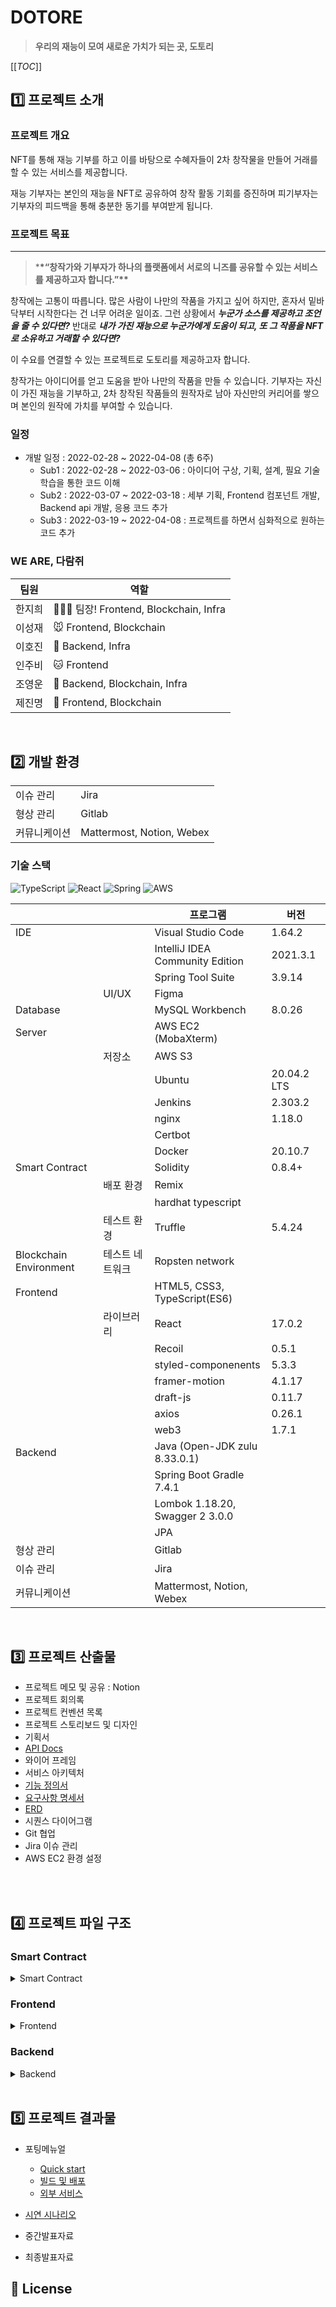 # DOTORE

> **우리의 재능이 모여 새로운 가치가 되는 곳, 도토리**

[[_TOC_]]

## **1️⃣ 프로젝트 소개**

### 프로젝트 개요

NFT를 통해 재능 기부를 하고 이를 바탕으로 수혜자들이 2차 창작물을 만들어 거래를 할 수 있는 서비스를 제공합니다.

재능 기부자는 본인의 재능을 NFT로 공유하여 창작 활동 기회를 증진하며 피기부자는 기부자의 피드백을 통해 충분한 동기를 부여받게 됩니다.

### 프로젝트 목표

---

> \***\*“창작가와 기부자가 하나의 플랫폼에서 서로의 니즈를 공유할 수 있는 서비스를 제공하고자 합니다.”\*\***

창작에는 고통이 따릅니다. 많은 사람이 나만의 작품을 가지고 싶어 하지만, 혼자서 밑바닥부터 시작한다는 건 너무 어려운 일이죠. 그런 상황에서 **_누군가 소스를 제공하고 조언을 줄 수 있다면?_**
반대로 **_내가 가진 재능으로 누군가에게 도움이 되고, 또 그 작품을 NFT로 소유하고 거래할 수 있다면?_**

이 수요를 연결할 수 있는 프로젝트로 도토리를 제공하고자 합니다.

창작가는 아이디어를 얻고 도움을 받아 나만의 작품을 만들 수 있습니다. 기부자는 자신이 가진 재능을 기부하고, 2차 창작된 작품들의 원작자로 남아 자신만의 커리어를 쌓으며 본인의 원작에 가치를 부여할 수 있습니다.

### 일정

- 개발 일정 : 2022-02-28 ~ 2022-04-08 (총 6주)
  - Sub1 : 2022-02-28 ~ 2022-03-06 : 아이디어 구상, 기획, 설계, 필요 기술 학습을 통한 코드 이해
  - Sub2 : 2022-03-07 ~ 2022-03-18 : 세부 기획, Frontend 컴포넌트 개발, Backend api 개발, 응용 코드 추가
  - Sub3 : 2022-03-19 ~ 2022-04-08 : 프로젝트를 하면서 심화적으로 원하는 코드 추가

### WE ARE, 다람쥐

| 팀원   | 역할                                     |
| ------ | ---------------------------------------- |
| 한지희 | 💪😎🎺 팀장! Frontend, Blockchain, Infra |
| 이성재 | 🐭 Frontend, Blockchain                  |
| 이호진 | 🐯 Backend, Infra                        |
| 인주비 | 🐱 Frontend                              |
| 조영운 | 🐹 Backend, Blockchain, Infra            |
| 제진명 | 🐨 Frontend, Blockchain                  |

<br>

## **:two: 개발 환경**

|              |                           |
| ------------ | ------------------------- |
| 이슈 관리    | Jira                      |
| 형상 관리    | Gitlab                    |
| 커뮤니케이션 | Mattermost, Notion, Webex |

### 기술 스택

<img alt="TypeScript" src ="https://img.shields.io/badge/TypeScript-007ACC?style=for-the-badge&logo=typescript&logoColor=white"/>
<img alt="React" src ="https://img.shields.io/badge/React-20232A?style=for-the-badge&logo=react&logoColor=61DAFB"/>
<img alt="Spring" src ="https://img.shields.io/badge/Spring-6DB33F?style=for-the-badge&logo=spring&logoColor=white"/>
<img alt="AWS" src ="https://img.shields.io/badge/Amazon_AWS-232F3E?style=for-the-badge&logo=amazon-aws&logoColor=white"/>

|                        |                 | 프로그램                        | 버전        |
| ---------------------- | --------------- | ------------------------------- | ----------- |
| IDE                    |                 | Visual Studio Code              | 1.64.2      |
|                        |                 | IntelliJ IDEA Community Edition | 2021.3.1    |
|                        |                 | Spring Tool Suite               | 3.9.14      |
|                        | UI/UX           | Figma                           |             |
| Database               |                 | MySQL Workbench                 | 8.0.26      |
| Server                 |                 | AWS EC2 (MobaXterm)             |             |
|                        | 저장소          | AWS S3                          |             |
|                        |                 | Ubuntu                          | 20.04.2 LTS |
|                        |                 | Jenkins                         | 2.303.2     |
|                        |                 | nginx                           | 1.18.0      |
|                        |                 | Certbot                         |             |
|                        |                 | Docker                          | 20.10.7     |
| Smart Contract         |                 | Solidity                        | 0.8.4+      |
|                        | 배포 환경       | Remix                           |             |
|                        |                 | hardhat typescript              |             |
|                        | 테스트 환경     | Truffle                         | 5.4.24      |
| Blockchain Environment | 테스트 네트워크 | Ropsten network                 |             |
| Frontend               |                 | HTML5, CSS3, TypeScript(ES6)    |             |
|                        | 라이브러리      | React                           | 17.0.2      |
|                        |                 | Recoil                          | 0.5.1       |
|                        |                 | styled-componenents             | 5.3.3       |
|                        |                 | framer-motion                   | 4.1.17      |
|                        |                 | draft-js                        | 0.11.7      |
|                        |                 | axios                           | 0.26.1      |
|                        |                 | web3                            | 1.7.1       |
| Backend                |                 | Java (Open-JDK zulu 8.33.0.1)   |             |
|                        |                 | Spring Boot Gradle 7.4.1        |             |
|                        |                 | Lombok 1.18.20, Swagger 2 3.0.0 |             |
|                        |                 | JPA                             |             |
| 형상 관리              |                 | Gitlab                          |             |
| 이슈 관리              |                 | Jira                            |             |
| 커뮤니케이션           |                 | Mattermost, Notion, Webex       |             |

<br>

## **:three: 프로젝트 산출물**

- 프로젝트 메모 및 공유 : Notion
- 프로젝트 회의록
- 프로젝트 컨벤션 목록
- 프로젝트 스토리보드 및 디자인
- 기획서
- [API Docs](./docs/API설계서.pdf)
- 와이어 프레임
- 서비스 아키텍처
- [기능 정의서](./docs/기능명세서.pdf)
- [요구사항 명세서](./docs/요구사항명세서.pdf)
- [ERD](<(./docs/DOTORE_ERD설계.PNG)>)
- 시퀀스 다이어그램
- Git 협업
- Jira 이슈 관리
- AWS EC2 환경 설정

<br>

<br>

## **4️⃣ 프로젝트 파일 구조**

### **Smart Contract**

<details><summary>Smart Contract</summary>
  <code style="white-space: pre-wrap">
    📦smart-contracts
      ┣ 📂contracts
      ┃ ┣ 📜DTT.sol
      ┃ ┗ 📜DTTMarket.sol
      ┣ 📂scripts
      ┃ ┗ 📜deploy.js
      ┣ 📂test
      ┃ ┗ 📜market-test.js
      ┣ 📜.eslintignore
      ┣ 📜.eslintrc.js
      ┣ 📜.gitignore
      ┣ 📜.npmignore
      ┣ 📜.prettierignore
      ┣ 📜.prettierrc
      ┣ 📜.solhint.json
      ┣ 📜.solhintignore
      ┣ 📜hardhat.config.js
      ┣ 📜package.json
      ┗ 📜README.md
  </code>
</details>

### **Frontend**

<details><summary>Frontend</summary>
  <code style="white-space: pre-wrap">
    📦frontend
      ┣ 📂.storybook
      ┃ ┣ 📜main.js
      ┃ ┗ 📜preview.js
      ┣ 📂public
      ┃ ┣ 📜favicon.ico
      ┃ ┣ 📜index.html
      ┃ ┣ 📜logo192.png
      ┃ ┣ 📜logo512.png
      ┃ ┣ 📜manifest.json
      ┃ ┗ 📜robots.txt
      ┣ 📂src
      ┃ ┣ 📂api
      ┃ ┃ ┣ 📜api.tsx
      ┃ ┃ ┣ 📜artist.tsx
      ┃ ┃ ┣ 📜feedback.tsx
      ┃ ┃ ┣ 📜item.tsx
      ┃ ┃ ┣ 📜sale.tsx
      ┃ ┃ ┗ 📜user.tsx
      ┃ ┣ 📂assets
      ┃ ┃ ┣ 📂feedback
      ┃ ┃ ┃ ┗ 📜sitting-dotori.png
      ┃ ┃ ┣ 📂profile
      ┃ ┃ ┃ ┗ 📜default_dotori.png
      ┃ ┃ ┗ 📜banner1.png
      ┃ ┣ 📂contracts
      ┃ ┃ ┣ 📂api
      ┃ ┃ ┃ ┣ 📜first.tsx
      ┃ ┃ ┃ ┣ 📜ItemTxRecord.tsx
      ┃ ┃ ┃ ┣ 📜mypage.tsx
      ┃ ┃ ┃ ┣ 📜second.tsx
      ┃ ┃ ┃ ┗ 📜transactionRecord.tsx
      ┃ ┃ ┗ 📜index.ts
      ┃ ┣ 📂lib
      ┃ ┃ ┗ 📜connectors.tsx
      ┃ ┣ 📂pages
      ┃ ┃ ┣ 📂artist
      ┃ ┃ ┃ ┣ 📜Artist.tsx
      ┃ ┃ ┃ ┣ 📜AuthoredNFTList.tsx
      ┃ ┃ ┃ ┣ 📜Download.tsx
      ┃ ┃ ┃ ┣ 📜FeedbackList.tsx
      ┃ ┃ ┃ ┣ 📜Like.tsx
      ┃ ┃ ┃ ┣ 📜OwnedNFTList.tsx
      ┃ ┃ ┃ ┗ 📜TxHistory.tsx
      ┃ ┃ ┣ 📂feedback
      ┃ ┃ ┃ ┣ 📜Feedback.tsx
      ┃ ┃ ┃ ┗ 📜FeedbackCreate.tsx
      ┃ ┃ ┣ 📂list
      ┃ ┃ ┃ ┣ 📜ChildList.tsx
      ┃ ┃ ┃ ┣ 📜List.tsx
      ┃ ┃ ┃ ┗ 📜ParentList.tsx
      ┃ ┃ ┣ 📂minting
      ┃ ┃ ┃ ┣ 📜ChildMinting.tsx
      ┃ ┃ ┃ ┗ 📜ParentMinting.tsx
      ┃ ┃ ┣ 📜Detail.tsx
      ┃ ┃ ┗ 📜Main.tsx
      ┃ ┣ 📂shared
      ┃ ┃ ┗ 📜GlobalStyles.tsx
      ┃ ┣ 📂stories
      ┃ ┃ ┣ 📂artist
      ┃ ┃ ┃ ┣ 📜ArtistFeedbackList.stories.tsx
      ┃ ┃ ┃ ┣ 📜ArtistFeedbackList.tsx
      ┃ ┃ ┃ ┣ 📜ArtistNav.stories.tsx
      ┃ ┃ ┃ ┣ 📜ArtistNav.tsx
      ┃ ┃ ┃ ┣ 📜ArtistNavMenu.stories.tsx
      ┃ ┃ ┃ ┣ 📜ArtistNavMenu.tsx
      ┃ ┃ ┃ ┣ 📜FeedbackToggleButtons.stories.tsx
      ┃ ┃ ┃ ┣ 📜FeedbackToggleButtons.tsx
      ┃ ┃ ┃ ┣ 📜ProfileBanner.stories.tsx
      ┃ ┃ ┃ ┣ 📜ProfileBanner.tsx
      ┃ ┃ ┃ ┣ 📜ProfileUpdateModal.stories.tsx
      ┃ ┃ ┃ ┣ 📜ProfileUpdateModal.tsx
      ┃ ┃ ┃ ┣ 📜RefreshTx.tsx
      ┃ ┃ ┃ ┣ 📜TransactionHistoryItem.stories.tsx
      ┃ ┃ ┃ ┣ 📜TransactionHistoryItem.tsx
      ┃ ┃ ┃ ┣ 📜TransactionHistoryList.stories.tsx
      ┃ ┃ ┃ ┗ 📜TransactionHistoryList.tsx
      ┃ ┃ ┣ 📂assets
      ┃ ┃ ┃ ┣ 📂mypage
      ┃ ┃ ┃ ┃ ┣ 📜default-dotori-circle.svg
      ┃ ┃ ┃ ┃ ┣ 📜default-dotori-icon.png
      ┃ ┃ ┃ ┃ ┗ 📜default-dotori.svg
      ┃ ┃ ┃ ┣ 📜code-brackets.svg
      ┃ ┃ ┃ ┣ 📜colors.svg
      ┃ ┃ ┃ ┣ 📜comments.svg
      ┃ ┃ ┃ ┣ 📜direction.svg
      ┃ ┃ ┃ ┣ 📜flow.svg
      ┃ ┃ ┃ ┣ 📜plugin.svg
      ┃ ┃ ┃ ┣ 📜repo.svg
      ┃ ┃ ┃ ┗ 📜stackalt.svg
      ┃ ┃ ┣ 📂common
      ┃ ┃ ┃ ┣ 📜alert.tsx
      ┃ ┃ ┃ ┣ 📜Amount.stories.tsx
      ┃ ┃ ┃ ┣ 📜Amount.tsx
      ┃ ┃ ┃ ┣ 📜Badge.stories.tsx
      ┃ ┃ ┃ ┣ 📜Badge.tsx
      ┃ ┃ ┃ ┣ 📜Icon.stories.tsx
      ┃ ┃ ┃ ┣ 📜Icon.tsx
      ┃ ┃ ┃ ┣ 📜LoadingSpinner.tsx
      ┃ ┃ ┃ ┣ 📜Logo.stories.tsx
      ┃ ┃ ┃ ┣ 📜Logo.tsx
      ┃ ┃ ┃ ┣ 📜MediaBlock.tsx
      ┃ ┃ ┃ ┣ 📜Modal.stories.tsx
      ┃ ┃ ┃ ┣ 📜Modal.tsx
      ┃ ┃ ┃ ┣ 📜Pagination.stories.tsx
      ┃ ┃ ┃ ┣ 📜SearchBar.tsx
      ┃ ┃ ┃ ┣ 📜StyledPagination.tsx
      ┃ ┃ ┃ ┣ 📜TextEditor.stories.tsx
      ┃ ┃ ┃ ┗ 📜TextEditor.tsx
      ┃ ┃ ┣ 📂detail
      ┃ ┃ ┃ ┣ 📜Description.stories.tsx
      ┃ ┃ ┃ ┣ 📜Description.tsx
      ┃ ┃ ┃ ┣ 📜Image.stories.tsx
      ┃ ┃ ┃ ┣ 📜Image.tsx
      ┃ ┃ ┃ ┣ 📜Info.stories.tsx
      ┃ ┃ ┃ ┣ 📜Info.tsx
      ┃ ┃ ┃ ┣ 📜InfoItem.tsx
      ┃ ┃ ┃ ┣ 📜QuestionItem.tsx
      ┃ ┃ ┃ ┣ 📜Questions.stories.tsx
      ┃ ┃ ┃ ┣ 📜Questions.tsx
      ┃ ┃ ┃ ┣ 📜RealtedNFTItem.tsx
      ┃ ┃ ┃ ┣ 📜RelatedNFT.stories.tsx
      ┃ ┃ ┃ ┣ 📜RelatedNFT.tsx
      ┃ ┃ ┃ ┣ 📜SaleDeleteModal.tsx
      ┃ ┃ ┃ ┣ 📜SaleModal.stories.tsx
      ┃ ┃ ┃ ┣ 📜SaleModal.tsx
      ┃ ┃ ┃ ┣ 📜Title.stories.tsx
      ┃ ┃ ┃ ┣ 📜Title.tsx
      ┃ ┃ ┃ ┣ 📜Transaction.stories.tsx
      ┃ ┃ ┃ ┣ 📜Transaction.tsx
      ┃ ┃ ┃ ┗ 📜TransactionItem.tsx
      ┃ ┃ ┣ 📂feedback
      ┃ ┃ ┃ ┣ 📜FeedbackBanner.stories.tsx
      ┃ ┃ ┃ ┣ 📜FeedbackBanner.tsx
      ┃ ┃ ┃ ┣ 📜FeedbackComment.stories.tsx
      ┃ ┃ ┃ ┣ 📜FeedbackComment.tsx
      ┃ ┃ ┃ ┣ 📜FeedbackInputBox.stories.tsx
      ┃ ┃ ┃ ┣ 📜FeedbackInputBox.tsx
      ┃ ┃ ┃ ┣ 📜FeedbackTitle.stories.tsx
      ┃ ┃ ┃ ┗ 📜FeedbackTitle.tsx
      ┃ ┃ ┣ 📂footer
      ┃ ┃ ┃ ┣ 📜Footer.stories.tsx
      ┃ ┃ ┃ ┗ 📜Footer.tsx
      ┃ ┃ ┣ 📂list
      ┃ ┃ ┃ ┣ 📜Category.stories.tsx
      ┃ ┃ ┃ ┣ 📜Category.tsx
      ┃ ┃ ┃ ┣ 📜Checkbox.stories.tsx
      ┃ ┃ ┃ ┣ 📜Checkbox.tsx
      ┃ ┃ ┃ ┣ 📜Item.tsx
      ┃ ┃ ┃ ┣ 📜ItemSkeleton.stories.tsx
      ┃ ┃ ┃ ┣ 📜ItemSkeleton.tsx
      ┃ ┃ ┃ ┣ 📜Skeleton.stories.tsx
      ┃ ┃ ┃ ┗ 📜Skeleton.tsx
      ┃ ┃ ┣ 📂main
      ┃ ┃ ┃ ┗ 📜Banner.tsx
      ┃ ┃ ┣ 📂minting
      ┃ ┃ ┃ ┣ 📜FileDropBox.stories.tsx
      ┃ ┃ ┃ ┣ 📜FileDropBox.tsx
      ┃ ┃ ┃ ┣ 📜OriginalItemImage.tsx
      ┃ ┃ ┃ ┣ 📜SearchResult.tsx
      ┃ ┃ ┃ ┣ 📜TagInputBox.stories.tsx
      ┃ ┃ ┃ ┗ 📜TagInputBox.tsx
      ┃ ┃ ┣ 📂nav
      ┃ ┃ ┃ ┣ 📜Header.stories.tsx
      ┃ ┃ ┃ ┣ 📜Header.tsx
      ┃ ┃ ┃ ┣ 📜MobileMenu.tsx
      ┃ ┃ ┃ ┣ 📜NavMenu.stories.tsx
      ┃ ┃ ┃ ┗ 📜NavMenu.tsx
      ┃ ┃ ┣ 📂profile
      ┃ ┃ ┃ ┣ 📜HorizonProfile.stories.tsx
      ┃ ┃ ┃ ┣ 📜HorizonProfile.tsx
      ┃ ┃ ┃ ┣ 📜Profile.stories.tsx
      ┃ ┃ ┃ ┣ 📜Profile.tsx
      ┃ ┃ ┃ ┣ 📜ProfileImg.stories.tsx
      ┃ ┃ ┃ ┣ 📜ProfileImg.tsx
      ┃ ┃ ┃ ┣ 📜ProfileLevel.stories.tsx
      ┃ ┃ ┃ ┣ 📜ProfileLevel.tsx
      ┃ ┃ ┃ ┣ 📜ProfileNickname.stories.tsx
      ┃ ┃ ┃ ┗ 📜ProfileNickname.tsx
      ┃ ┃ ┣ 📂thumbnail
      ┃ ┃ ┃ ┣ 📜Thumbnail.stories.tsx
      ┃ ┃ ┃ ┣ 📜Thumbnail.tsx
      ┃ ┃ ┃ ┣ 📜ThumbnailGrid.stories.tsx
      ┃ ┃ ┃ ┗ 📜ThumbnailGrid.tsx
      ┃ ┃ ┣ 📜Button.stories.tsx
      ┃ ┃ ┣ 📜Button.tsx
      ┃ ┃ ┣ 📜InputBox.stories.tsx
      ┃ ┃ ┣ 📜InputBox.tsx
      ┃ ┃ ┣ 📜Introduction.stories.mdx
      ┃ ┃ ┣ 📜SubTitle.stories.tsx
      ┃ ┃ ┣ 📜SubTitle.tsx
      ┃ ┃ ┣ 📜TextAreaBox.stories.tsx
      ┃ ┃ ┣ 📜Title.stories.tsx
      ┃ ┃ ┗ 📜Title.tsx
      ┃ ┣ 📂utils
      ┃ ┃ ┣ 📜Level.tsx
      ┃ ┃ ┗ 📜ScrollToTop.tsx
      ┃ ┣ 📜App.tsx
      ┃ ┣ 📜index.tsx
      ┃ ┣ 📜react-app-env.d.ts
      ┃ ┗ 📜Router.tsx
      ┣ 📜.env
      ┣ 📜.gitignore
      ┣ 📜image.d.ts
      ┣ 📜package-lock.json
      ┣ 📜package.json
      ┣ 📜README.md
      ┗ 📜tsconfig.json
  </code>
</details>

### **Backend**

<details><summary>Backend</summary>
	<code style="white-space: pre-wrap">
    📦backend
     ┣ 📂gradle
     ┃ ┗ 📂wrapper
     ┃ ┃ ┣ 📜gradle-wrapper.jar
     ┃ ┃ ┗ 📜gradle-wrapper.properties
     ┣ 📂src
     ┃ ┣ 📂main
     ┃ ┃ ┣ 📂java
     ┃ ┃ ┃ ┗ 📂com
     ┃ ┃ ┃ ┃ ┗ 📂daram
     ┃ ┃ ┃ ┃ ┃ ┗ 📂dotore
     ┃ ┃ ┃ ┃ ┃ ┃ ┣ 📂api
     ┃ ┃ ┃ ┃ ┃ ┃ ┃ ┣ 📂controller
     ┃ ┃ ┃ ┃ ┃ ┃ ┃ ┃ ┣ 📜FeedBackController.java
     ┃ ┃ ┃ ┃ ┃ ┃ ┃ ┃ ┣ 📜ItemController.java
     ┃ ┃ ┃ ┃ ┃ ┃ ┃ ┃ ┣ 📜MypageController.java
     ┃ ┃ ┃ ┃ ┃ ┃ ┃ ┃ ┣ 📜SalesController.java
     ┃ ┃ ┃ ┃ ┃ ┃ ┃ ┃ ┗ 📜UserController.java
     ┃ ┃ ┃ ┃ ┃ ┃ ┃ ┣ 📂request
     ┃ ┃ ┃ ┃ ┃ ┃ ┃ ┃ ┣ 📜AnswerReq.java
     ┃ ┃ ┃ ┃ ┃ ┃ ┃ ┃ ┣ 📜DescUpdateReq.java
     ┃ ┃ ┃ ┃ ┃ ┃ ┃ ┃ ┣ 📜FeedbackMeReq.java
     ┃ ┃ ┃ ┃ ┃ ┃ ┃ ┃ ┣ 📜FeedbackReq.java
     ┃ ┃ ┃ ┃ ┃ ┃ ┃ ┃ ┣ 📜FeedbackUpdateReq.java
     ┃ ┃ ┃ ┃ ┃ ┃ ┃ ┃ ┣ 📜ItemButtonReq.java
     ┃ ┃ ┃ ┃ ┃ ┃ ┃ ┃ ┣ 📜ItemReq.java
     ┃ ┃ ┃ ┃ ┃ ┃ ┃ ┃ ┣ 📜ItemTrxReq.java
     ┃ ┃ ┃ ┃ ┃ ┃ ┃ ┃ ┣ 📜ItemUpdateReq.java
     ┃ ┃ ┃ ┃ ┃ ┃ ┃ ┃ ┣ 📜NicknameUpdateReq.java
     ┃ ┃ ┃ ┃ ┃ ┃ ┃ ┃ ┣ 📜ProfileUpdateReq.java
     ┃ ┃ ┃ ┃ ┃ ┃ ┃ ┃ ┣ 📜SaleCompleteReq.java
     ┃ ┃ ┃ ┃ ┃ ┃ ┃ ┃ ┣ 📜SalesCancelReq.java
     ┃ ┃ ┃ ┃ ┃ ┃ ┃ ┃ ┣ 📜SalesReq.java
     ┃ ┃ ┃ ┃ ┃ ┃ ┃ ┃ ┗ 📜SaleTrxReq.java
     ┃ ┃ ┃ ┃ ┃ ┃ ┃ ┣ 📂response
     ┃ ┃ ┃ ┃ ┃ ┃ ┃ ┃ ┣ 📜BaseRes.java
     ┃ ┃ ┃ ┃ ┃ ┃ ┃ ┃ ┣ 📜FeedbackAnswerVO.java
     ┃ ┃ ┃ ┃ ┃ ┃ ┃ ┃ ┣ 📜FeedbackDetailRes.java
     ┃ ┃ ┃ ┃ ┃ ┃ ┃ ┃ ┣ 📜FeedbackListRes.java
     ┃ ┃ ┃ ┃ ┃ ┃ ┃ ┃ ┣ 📜FeedbackQuestionVO.java
     ┃ ┃ ┃ ┃ ┃ ┃ ┃ ┃ ┣ 📜FeedbackRes.java
     ┃ ┃ ┃ ┃ ┃ ┃ ┃ ┃ ┣ 📜FeedbackVO.java
     ┃ ┃ ┃ ┃ ┃ ┃ ┃ ┃ ┣ 📜ItemAuthorListRes.java
     ┃ ┃ ┃ ┃ ┃ ┃ ┃ ┃ ┣ 📜ItemButtonRes.java
     ┃ ┃ ┃ ┃ ┃ ┃ ┃ ┃ ┣ 📜ItemDetailRes.java
     ┃ ┃ ┃ ┃ ┃ ┃ ┃ ┃ ┣ 📜ItemImageRes.java
     ┃ ┃ ┃ ┃ ┃ ┃ ┃ ┃ ┣ 📜ItemLikeRes.java
     ┃ ┃ ┃ ┃ ┃ ┃ ┃ ┃ ┣ 📜ItemListRes.java
     ┃ ┃ ┃ ┃ ┃ ┃ ┃ ┃ ┣ 📜ItemListVO.java
     ┃ ┃ ┃ ┃ ┃ ┃ ┃ ┃ ┣ 📜ItemRelationRes.java
     ┃ ┃ ┃ ┃ ┃ ┃ ┃ ┃ ┣ 📜ItemRelationVO.java
     ┃ ┃ ┃ ┃ ┃ ┃ ┃ ┃ ┣ 📜ItemsRes.java
     ┃ ┃ ┃ ┃ ┃ ┃ ┃ ┃ ┣ 📜MyDownloadListRes.java
     ┃ ┃ ┃ ┃ ┃ ┃ ┃ ┃ ┣ 📜MyLikeListRes.java
     ┃ ┃ ┃ ┃ ┃ ┃ ┃ ┃ ┣ 📜requestFeedbackRes.java
     ┃ ┃ ┃ ┃ ┃ ┃ ┃ ┃ ┣ 📜requestFeedbackVO.java
     ┃ ┃ ┃ ┃ ┃ ┃ ┃ ┃ ┣ 📜responseFeedbackRes.java
     ┃ ┃ ┃ ┃ ┃ ┃ ┃ ┃ ┣ 📜responseFeedbackVO.java
     ┃ ┃ ┃ ┃ ┃ ┃ ┃ ┃ ┣ 📜SaleListRes.java
     ┃ ┃ ┃ ┃ ┃ ┃ ┃ ┃ ┣ 📜SaleListVO.java
     ┃ ┃ ┃ ┃ ┃ ┃ ┃ ┃ ┣ 📜SalesInfoRes.java
     ┃ ┃ ┃ ┃ ┃ ┃ ┃ ┃ ┣ 📜UserListRes.java
     ┃ ┃ ┃ ┃ ┃ ┃ ┃ ┃ ┗ 📜UserRes.java
     ┃ ┃ ┃ ┃ ┃ ┃ ┃ ┗ 📂service
     ┃ ┃ ┃ ┃ ┃ ┃ ┃ ┃ ┣ 📜AwsS3Service.java
     ┃ ┃ ┃ ┃ ┃ ┃ ┃ ┃ ┣ 📜FeedbackService.java
     ┃ ┃ ┃ ┃ ┃ ┃ ┃ ┃ ┣ 📜FeedbackServiceImpl.java
     ┃ ┃ ┃ ┃ ┃ ┃ ┃ ┃ ┣ 📜ItemService.java
     ┃ ┃ ┃ ┃ ┃ ┃ ┃ ┃ ┣ 📜ItemServiceImpl.java
     ┃ ┃ ┃ ┃ ┃ ┃ ┃ ┃ ┣ 📜SaleService.java
     ┃ ┃ ┃ ┃ ┃ ┃ ┃ ┃ ┣ 📜SaleServiceImpl.java
     ┃ ┃ ┃ ┃ ┃ ┃ ┃ ┃ ┣ 📜UserService.java
     ┃ ┃ ┃ ┃ ┃ ┃ ┃ ┃ ┗ 📜UserServiceImpl.java
     ┃ ┃ ┃ ┃ ┃ ┃ ┣ 📂config
     ┃ ┃ ┃ ┃ ┃ ┃ ┃ ┣ 📜AmazonS3Config.java
     ┃ ┃ ┃ ┃ ┃ ┃ ┃ ┣ 📜JpaConfig.java
     ┃ ┃ ┃ ┃ ┃ ┃ ┃ ┗ 📜SwaggerConfig.java
     ┃ ┃ ┃ ┃ ┃ ┃ ┣ 📂db
     ┃ ┃ ┃ ┃ ┃ ┃ ┃ ┣ 📂entity
     ┃ ┃ ┃ ┃ ┃ ┃ ┃ ┃ ┣ 📜Answer.java
     ┃ ┃ ┃ ┃ ┃ ┃ ┃ ┃ ┣ 📜Download.java
     ┃ ┃ ┃ ┃ ┃ ┃ ┃ ┃ ┣ 📜Feedback.java
     ┃ ┃ ┃ ┃ ┃ ┃ ┃ ┃ ┣ 📜Items.java
     ┃ ┃ ┃ ┃ ┃ ┃ ┃ ┃ ┣ 📜Likes.java
     ┃ ┃ ┃ ┃ ┃ ┃ ┃ ┃ ┣ 📜Sales.java
     ┃ ┃ ┃ ┃ ┃ ┃ ┃ ┃ ┣ 📜Secondary.java
     ┃ ┃ ┃ ┃ ┃ ┃ ┃ ┃ ┣ 📜Taglist.java
     ┃ ┃ ┃ ┃ ┃ ┃ ┃ ┃ ┗ 📜Users.java
     ┃ ┃ ┃ ┃ ┃ ┃ ┃ ┗ 📂repository
     ┃ ┃ ┃ ┃ ┃ ┃ ┃ ┃ ┣ 📜AnswerRepository.java
     ┃ ┃ ┃ ┃ ┃ ┃ ┃ ┃ ┣ 📜DownloadRepository.java
     ┃ ┃ ┃ ┃ ┃ ┃ ┃ ┃ ┣ 📜FeedbackRepository.java
     ┃ ┃ ┃ ┃ ┃ ┃ ┃ ┃ ┣ 📜ItemRepository.java
     ┃ ┃ ┃ ┃ ┃ ┃ ┃ ┃ ┣ 📜LikeRepository.java
     ┃ ┃ ┃ ┃ ┃ ┃ ┃ ┃ ┣ 📜SaleRepository.java
     ┃ ┃ ┃ ┃ ┃ ┃ ┃ ┃ ┣ 📜SecondaryRepository.java
     ┃ ┃ ┃ ┃ ┃ ┃ ┃ ┃ ┣ 📜TagRepository.java
     ┃ ┃ ┃ ┃ ┃ ┃ ┃ ┃ ┗ 📜UserRepository.java
     ┃ ┃ ┃ ┃ ┃ ┃ ┗ 📜DotoreApplication.java
     ┃ ┃ ┗ 📂resources
     ┃ ┃ ┃ ┗ 📜application.properties
     ┃ ┗ 📂test
     ┃ ┃ ┗ 📂java
     ┃ ┃ ┃ ┗ 📂com
     ┃ ┃ ┃ ┃ ┗ 📂daram
     ┃ ┃ ┃ ┃ ┃ ┗ 📂dotore
     ┃ ┃ ┃ ┃ ┃ ┃ ┗ 📜DotoreApplicationTests.java
     ┣ 📜.gitignore
     ┣ 📜build.gradle
     ┣ 📜gradlew
     ┣ 📜gradlew.bat
     ┗ 📜settings.gradle
    </code>
</details>

<br>

## **5️⃣ 프로젝트 결과물**

- 포팅메뉴얼

  - [Quick start](./exec/Quick-start.md)
  - [빌드 및 배포](./exec/빌드_및_배포.pdf)
  - [외부 서비스](./exec/외부_서비스.pdf)

- [시연 시나리오](./exec/시연_시나리오.pdf)
- 중간발표자료
- 최종발표자료

## 📝 License

<br>
